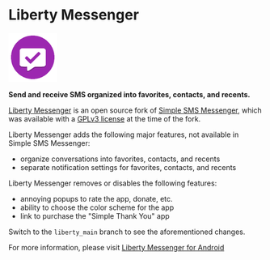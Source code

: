 # Liberty Messenger

<img alt="Logo" src="https://github.com/libertyio/liberty-messenger-android/raw/main/app_icon_96x96.png" width="96"/>

**Send and receive SMS organized into favorites, contacts, and recents.**

[Liberty Messenger](https://github.com/libertyio/Simple-SMS-Messenger) is an open source fork of [Simple SMS Messenger](https://github.com/SimpleMobileTools/Simple-SMS-Messenger), which was available with a [GPLv3 license](https://www.gnu.org/licenses/gpl-3.0.html) at the time of the
fork.

Liberty Messenger adds the following major features, not available in Simple SMS Messenger:

* organize conversations into favorites, contacts, and recents
* separate notification settings for favorites, contacts, and recents

Liberty Messenger removes or disables the following features:

* annoying popups to rate the app, donate, etc.
* ability to choose the color scheme for the app
* link to purchase the "Simple Thank You" app

Switch to the `liberty_main` branch to see the aforementioned changes.

For more information, please visit [Liberty Messenger for Android](https://github.com/libertyio/liberty-messenger-android)
